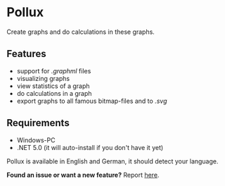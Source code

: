 # Pollux

Create graphs and do calculations in these graphs.


## Features

* support for *.graphml* files
* visualizing graphs
* view statistics of a graph
* do calculations in a graph
* export graphs to all famous bitmap-files and to *.svg*

## Requirements

* Windows-PC
* .NET 5.0 (it will auto-install if you don't have it yet)

Pollux is available in English and German, it should detect your language.

__Found an issue or want a new feature?__ Report [here](https://github.com/jlnalber/Pollux/issues).
